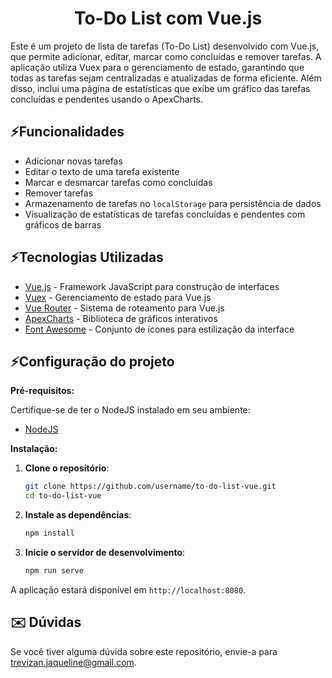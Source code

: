 <h1 align="center" style="font-weight: bold;">To-Do List com Vue.js</h1>

Este é um projeto de lista de tarefas (To-Do List) desenvolvido com Vue.js, que permite adicionar, editar, marcar como concluídas e remover tarefas. A aplicação utiliza Vuex para o gerenciamento de estado, garantindo que todas as tarefas sejam centralizadas e atualizadas de forma eficiente. Além disso, inclui uma página de estatísticas que exibe um gráfico das tarefas concluídas e pendentes usando o ApexCharts.

<h2>⚡️Funcionalidades</h2>

- Adicionar novas tarefas
- Editar o texto de uma tarefa existente
- Marcar e desmarcar tarefas como concluídas
- Remover tarefas
- Armazenamento de tarefas no `localStorage` para persistência de dados
- Visualização de estatísticas de tarefas concluídas e pendentes com gráficos de barras

<h2>⚡️Tecnologias Utilizadas </h2>

- [Vue.js](https://vuejs.org/) - Framework JavaScript para construção de interfaces
- [Vuex](https://vuex.vuejs.org/) - Gerenciamento de estado para Vue.js
- [Vue Router](https://router.vuejs.org/) - Sistema de roteamento para Vue.js
- [ApexCharts](https://apexcharts.com/) - Biblioteca de gráficos interativos
- [Font Awesome](https://fontawesome.com/) - Conjunto de ícones para estilização da interface

<h2>⚡️Configuração do projeto</h2>

**Pré-requisitos:**

Certifique-se de ter o NodeJS instalado em seu ambiente:

- [NodeJS](https://nodejs.org/en)

**Instalação:**

1. **Clone o repositório**:
   ```bash
   git clone https://github.com/username/to-do-list-vue.git
   cd to-do-list-vue
   ```

2. **Instale as dependências**:
   ```bash
   npm install
   ```

3. **Inicie o servidor de desenvolvimento**:
   ```bash
   npm run serve
   ```

A aplicação estará disponível em `http://localhost:8080`.

<h2>✉️ Dúvidas</h2>

Se você tiver alguma dúvida sobre este repositório, envie-a para trevizan.jaqueline@gmail.com.
